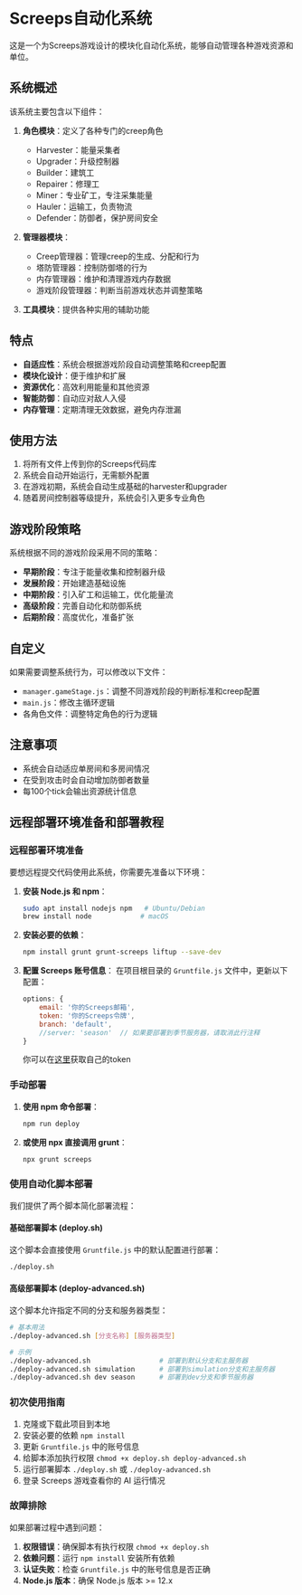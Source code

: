 # Screeps自动化系统

这是一个为Screeps游戏设计的模块化自动化系统，能够自动管理各种游戏资源和单位。

## 系统概述

该系统主要包含以下组件：

1. **角色模块**：定义了各种专门的creep角色
   - Harvester：能量采集者
   - Upgrader：升级控制器
   - Builder：建筑工
   - Repairer：修理工
   - Miner：专业矿工，专注采集能量
   - Hauler：运输工，负责物流
   - Defender：防御者，保护房间安全

2. **管理器模块**：
   - Creep管理器：管理creep的生成、分配和行为
   - 塔防管理器：控制防御塔的行为
   - 内存管理器：维护和清理游戏内存数据
   - 游戏阶段管理器：判断当前游戏状态并调整策略

3. **工具模块**：提供各种实用的辅助功能

## 特点

- **自适应性**：系统会根据游戏阶段自动调整策略和creep配置
- **模块化设计**：便于维护和扩展
- **资源优化**：高效利用能量和其他资源
- **智能防御**：自动应对敌人入侵
- **内存管理**：定期清理无效数据，避免内存泄漏

## 使用方法

1. 将所有文件上传到你的Screeps代码库
2. 系统会自动开始运行，无需额外配置
3. 在游戏初期，系统会自动生成基础的harvester和upgrader
4. 随着房间控制器等级提升，系统会引入更多专业角色

## 游戏阶段策略

系统根据不同的游戏阶段采用不同的策略：

- **早期阶段**：专注于能量收集和控制器升级
- **发展阶段**：开始建造基础设施
- **中期阶段**：引入矿工和运输工，优化能量流
- **高级阶段**：完善自动化和防御系统
- **后期阶段**：高度优化，准备扩张

## 自定义

如果需要调整系统行为，可以修改以下文件：

- `manager.gameStage.js`：调整不同游戏阶段的判断标准和creep配置
- `main.js`：修改主循环逻辑
- 各角色文件：调整特定角色的行为逻辑

## 注意事项

- 系统会自动适应单房间和多房间情况
- 在受到攻击时会自动增加防御者数量
- 每100个tick会输出资源统计信息 

## 远程部署环境准备和部署教程

### 远程部署环境准备

要想远程提交代码使用此系统，你需要先准备以下环境：

1. **安装 Node.js 和 npm**：
   ```bash
   sudo apt install nodejs npm   # Ubuntu/Debian
   brew install node            # macOS
   ```

2. **安装必要的依赖**：
   ```bash
   npm install grunt grunt-screeps liftup --save-dev
   ```

3. **配置 Screeps 账号信息**：
   在项目根目录的 `Gruntfile.js` 文件中，更新以下配置：
   ```javascript
   options: {
       email: '你的Screeps邮箱',
       token: '你的Screeps令牌',
       branch: 'default',
       //server: 'season'  // 如果要部署到季节服务器，请取消此行注释
   }
   ```
   你可以在[这里](https://screeps.com/a/#!/account/auth-tokens)获取自己的token

### 手动部署

1. **使用 npm 命令部署**：
   ```bash
   npm run deploy
   ```

2. **或使用 npx 直接调用 grunt**：
   ```bash
   npx grunt screeps
   ```

### 使用自动化脚本部署

我们提供了两个脚本简化部署流程：

#### 基础部署脚本 (deploy.sh)

这个脚本会直接使用 `Gruntfile.js` 中的默认配置进行部署：

```bash
./deploy.sh
```

#### 高级部署脚本 (deploy-advanced.sh)

这个脚本允许指定不同的分支和服务器类型：

```bash
# 基本用法
./deploy-advanced.sh [分支名称] [服务器类型]

# 示例
./deploy-advanced.sh                 # 部署到默认分支和主服务器
./deploy-advanced.sh simulation      # 部署到simulation分支和主服务器
./deploy-advanced.sh dev season      # 部署到dev分支和季节服务器
```

### 初次使用指南

1. 克隆或下载此项目到本地
2. 安装必要的依赖 `npm install`
3. 更新 `Gruntfile.js` 中的账号信息
4. 给脚本添加执行权限 `chmod +x deploy.sh deploy-advanced.sh`
5. 运行部署脚本 `./deploy.sh` 或 `./deploy-advanced.sh`
6. 登录 Screeps 游戏查看你的 AI 运行情况

### 故障排除

如果部署过程中遇到问题：

1. **权限错误**：确保脚本有执行权限 `chmod +x deploy.sh`
2. **依赖问题**：运行 `npm install` 安装所有依赖
3. **认证失败**：检查 `Gruntfile.js` 中的账号信息是否正确
4. **Node.js 版本**：确保 Node.js 版本 >= 12.x 

